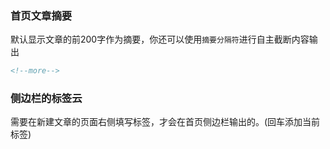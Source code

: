 ### 首页文章摘要

 默认显示文章的前200字作为摘要，你还可以使用`摘要分隔符`进行自主截断内容输出
```markdown
<!--more-->
```

### 侧边栏的标签云

需要在新建文章的页面右侧填写标签，才会在首页侧边栏输出的。(回车添加当前标签)